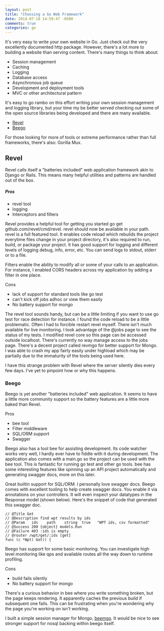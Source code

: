 ```yaml
---
layout: post
title: "Choosing a Go Web Framework"
date: 2014-07-18 14:59:47 -0500
comments: true
categories: go
---
```


It's very easy to write your own website in Go. Just check out the very excellently documented http package. However, there's a lot more to building a website than serving content. There's many things to think about:

- Session management
- Caching
- Logging
- Database access
- Asynchronous job queue
- Development and deployment tools
- MVC or other architectural pattern

It's easy to go rambo on this effort writing your own session management and logging library, but your time my be better served checking out some of the open source libraries being developed and there are many available.

- [Revel](http://revel.github.io/)
- [Beego](http://beego.me/)

For those looking for more of tools or extreme performance rather than full frameworks, there's also: Gorilla Mux.

## Revel

Revel calls itself a "batteries included" web application framework akin to Django or Rails. This means many helpful utilities and patterns are handled out of the box.

##### Pros

- revel tool
- logging
- Interceptors and filters

Revel provides a helpful tool for getting you started go get github.com/revel/cmd/revel. revel should now be available in your path.  revel is a full featured tool. It enables code reload which rebuilds the project everytime files change in your project directory, it's also required to run, build, or package your project. It has good support for logging and different levels of logging debug, info, error, etc. You can send logs to stdout, stderr or to a file.

Filters enable the ability to modify all or some of your calls to an application. For instance, I enabled CORS headers across my application by adding a filter in one place.

Cons

- lack of support for standard tools like go test
- can't kick off jobs adhoc or view them easily
- No battery support for mongo

The revel tool sounds handy, but can be a little limiting if you want to use go test for race detection for instance. I found the code reload to be a little problematic. Often I had to forcible restart revel myself. There isn't much available for live monitoring. I took advantage of the @jobs page to see the status of my tests. I modified revel core so this page can be accessed outside localhost. There's currently no way manage access to the jobs page. There's a decent project called revmgo for better support for Mongo. I was able to crash my app fairly easily under highload which may be partially due to the immaturity of the tools being used here.

I have this strange problem with Revel where the server silently dies every few days. I've yet to pinpoint how or why this happens.

### Beego

Beego is yet another "batteries included" web application. It seems to have a little more community support so the battery features are a little more baked than Revel.

Pros

- bee tool
- Filter middleware
- SQL/ORM support
- Swagger

Beego also has a tool bee for assisting development. Its code watcher works very well, I hardly ever have to fiddle with it during development. The application also comes with a main.go so the project can be used with the bee tool. This is fantastic for running go test and other go tools. bee has some interesting features like spinning up an API project automatically and generating swagger docs, more on this later.

Great builtin support for SQL/ORM. I personally love swagger docs. Beego comes with excellent tooling to help create swagger docs. You enable it via annotations on your controllers. It will even inspect your datatypes in the Response model (shown below). Here's the snippet of code that generated this swagger doc.

    // @Title Get
    // @Description find wpt results by ids
    // @Param   ids    path    string  true   "WPT ids, csv formatted"
    // @Success 200 {object} models.Run
    // @Failure 403 :ids is empty
    // @router /wpt/get/:ids [get]
    func (c *Wpt) Get() {

Beego has support for some basic monitoring. You can investigate high level monitoring like qps and available routes all the way down to runtime profiling.

Cons

- build fails silently
- No battery support for mongo

There's a curious behavior in bee where you write something broken, but the page keeps rendering. It apparently caches the previous build if subsequent one fails. This can be frustrating when you're wondering why the page you're working on isn't working.

I built a simple session manager for Mongo, [beemgo](https://github.com/drewwells/beemgo). It would be nice to see stronger support for nosql backing within beego itself.
